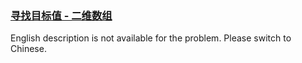 ### [寻找目标值 - 二维数组](https://leetcode.com/problems/er-wei-shu-zu-zhong-de-cha-zhao-lcof)

<p>English description is not available for the problem. Please switch to Chinese.</p>
